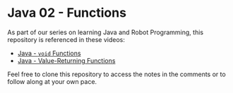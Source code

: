 # Java 02 - Functions

As part of our series on learning Java and Robot Programming, this repository is referenced in these videos:
- [Java - `void` Functions]()
- [Java - Value-Returning Functions]()

Feel free to clone this repository to access the notes in the comments or to follow along at your own pace.
